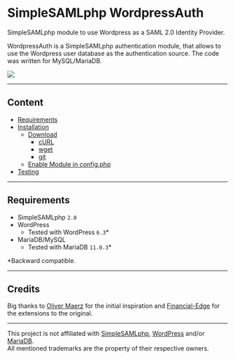 # SimpleSAMLphp WordpressAuth

SimpleSAMLphp module to use Wordpress as a SAML 2.0 Identity Provider.

WordpressAuth is a SimpleSAMLphp authentication module, that allows to use the Wordpress user database as the authentication source. The code was written for MySQL/MariaDB.

<img src="https://raw.githubusercontent.com/disisto/simplesamlphp-wordpressauth/master/img/simplesamlphp-sp-demo-app.gif">

---

## Content

- [Requirements]( https://github.com/disisto/simplesamlphp-wordpressauth/wiki#requirements)
- [Installation]( https://github.com/disisto/simplesamlphp-wordpressauth/wiki#installation)
  - [Download]( https://github.com/disisto/simplesamlphp-wordpressauth/wiki#download)
     - [cURL]( https://github.com/disisto/simplesamlphp-wordpressauth/wiki#curl)
     - [wget]( https://github.com/disisto/simplesamlphp-wordpressauth/wiki#wget)
     - [git]( https://github.com/disisto/simplesamlphp-wordpressauth/wiki#git)
  - [Enable Module in config.php]( https://github.com/disisto/simplesamlphp-wordpressauth/wiki#enable-module-in-configphp)
- [Testing]( https://github.com/disisto/simplesamlphp-wordpressauth/wiki#testing)

---

## Requirements

- SimpleSAMLphp ```2.0```
- WordPress
  - Tested with WordPress ```6.3```*
- MariaDB/MySQL
  - Tested with MariaDB ```11.0.3```*

*Backward compatible.

---

## Credits

Big thanks to <a href="https://github.com/OliverMaerz/WordpressAuth">Oliver Maerz</a> for the initial inspiration and <a href="https://github.com/Financial-Edge/simplesamlphp-module-wordpressauth/tree/master">Financial-Edge</a> for the extensions to the original.

---

This project is not affiliated with <a href="https://simplesamlphp.org/">SimpleSAMLphp</a>, <a href="https://wordpress.com/">WordPress</a> and/or <a href="https://mariadb.org/">MariaDB</a>.<br>All mentioned trademarks are the property of their respective owners.
